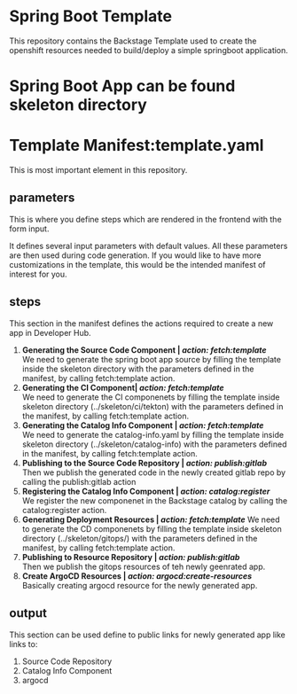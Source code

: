 # Spring Boot Template
This repository contains the Backstage Template used to create the openshift resources needed to build/deploy a simple springboot application.

# Spring Boot App can be found skeleton directory

# Template Manifest:template.yaml

This is most important element in this repository. 

## parameters

This is where you define steps which are rendered in the frontend with the form input.

It defines several input parameters with default values.
All these parameters are then used during code generation. If you would like to have more customizations in the template, this would be the intended manifest of interest for you.


## steps
This section in the manifest defines the actions required to create a new app in Developer Hub.
1. **Generating the Source Code Component | _action: fetch:template_**  
We need to generate the spring boot app source by filling the template inside the skeleton directory with the parameters defined in the manifest, by calling fetch:template action.
2. **Generating the CI Component| _action: fetch:template_**  
We need to generate the CI componenets by filling the template inside skeleton directory (../skeleton/ci/tekton) with the parameters defined in the manifest, by calling fetch:template action.
3. **Generating the Catalog Info Component | _action: fetch:template_**  
We need to generate the catalog-info.yaml by filling the template inside skeleton directory (../skeleton/catalog-info) with the parameters defined in the manifest, by calling fetch:template action.
4. **Publishing to the Source Code Repository | _action: publish:gitlab_**  
Then we publish the generated code in the newly created gitlab repo by calling the publish:gitlab action
5. **Registering the Catalog Info Component | _action: catalog:register_**  
We register the new componenet in the Backstage catalog by calling the catalog:register action.
6. **Generating Deployment Resources | _action: fetch:template_**
We need to generate the CD componenets by filling the template inside skeleton directory (../skeleton/gitops/) with the parameters defined in the manifest, by calling fetch:template action.
7. **Publishing to Resource Repository | _action: publish:gitlab_**  
Then we publish the gitops resources of teh newly geenrated app.
8. **Create ArgoCD Resources | _action: argocd:create-resources_**  
Basically creating argocd resource for the newly generated app.

## output  
This section can be used define to public links for newly generated app like links to:  
1. Source Code Repository
2. Catalog Info Component
3. argocd
